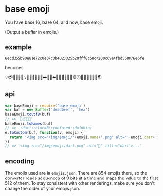 # base emoji

You have base 16, base 64, and now, base emoji.

(Output a buffer in emojis.)

## example

`6ecd355b90e81e72c0e37c3b4023325b20fff8c58d4200c69e4fbd550876e6fe`

becomes

:bulb::credit_card::baggage_claim::boar::church::dizzy::arrow_heading_down::busstop::construction::department_store::candy::bank::bath::arrow_right::baby_bottle::boar::arrow_left::egg::dvd::cop::children_crossing::battery::100::copyright::clock12::birthday::confounded::blossom::abcd::cake::disappointed::earth_asia:

## api

```js
var baseEmoji = require('base-emoji')
var buf = new Buffer('deadbeef', 'hex')
baseEmoji.toUtf8(buf)
// => '🎯🕗😕🐬'
baseEmoji.toNames(buf)
// => ':dart::clock8::confused::dolphin:'
e.toCustom(buf, function(v, emoji) {
  return '<img src="/img/emoji/'+emoji.name+'.png" alt="'+emoji.char+'" title="'+emoji.name+'">'
})
// => '<img src="/img/emoji/dart.png" alt="🎯" title="dart">...'
```

## encoding

The emojis used are in `emojis.json`. There are 854 emojis there, so the converter reads sequences of 9 bits at a time and maps the value to the first 512 of them. To stay consistent with other renderings, make sure you don't change the order of your emojis.json.